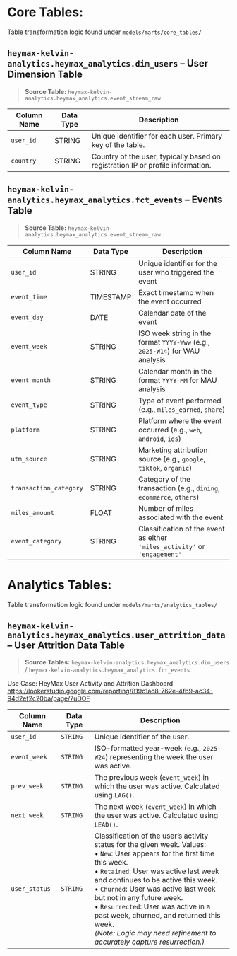 # Core Tables:

Table transformation logic found under `models/marts/core_tables/`

## `heymax-kelvin-analytics.heymax_analytics.dim_users` – User Dimension Table
> **Source Table:** `heymax-kelvin-analytics.heymax_analytics.event_stream_raw` 

| **Column Name** | **Data Type** | **Description** |
|-----------------|---------------|------------------|
| `user_id`       | STRING        | Unique identifier for each user. Primary key of the table.|
| `country`       | STRING        | Country of the user, typically based on registration IP or profile information. |


## `heymax-kelvin-analytics.heymax_analytics.fct_events` – Events Table
> **Source Table:** `heymax-kelvin-analytics.heymax_analytics.event_stream_raw`  

| Column Name           | Data Type | Description                                                                                   |
|------------------------|-----------|-------------------------------|
| `user_id`              | STRING    | Unique identifier for the user who triggered the event|
| `event_time`           | TIMESTAMP | Exact timestamp when the event occurred|
| `event_day`            | DATE      | Calendar date of the event|
| `event_week`           | STRING    | ISO week string in the format `YYYY-Www` (e.g., `2025-W14`) for WAU analysis|
| `event_month`          | STRING    | Calendar month in the format `YYYY-MM` for MAU analysis|
| `event_type`           | STRING    | Type of event performed (e.g., `miles_earned`, `share`)|
| `platform`             | STRING    | Platform where the event occurred (e.g., `web`, `android`, `ios`)|
| `utm_source`           | STRING    | Marketing attribution source (e.g., `google`, `tiktok`, `organic`)|
| `transaction_category` | STRING    | Category of the transaction (e.g., `dining`, `ecommerce`, `others`)|
| `miles_amount`         | FLOAT     | Number of miles associated with the event|
| `event_category`       | STRING    | Classification of the event as either `'miles_activity'` or `'engagement'` |


# Analytics Tables:

Table transformation logic found under `models/marts/analytics_tables/`

## `heymax-kelvin-analytics.heymax_analytics.user_attrition_data` – User Attrition Data Table
> **Source Tables:** `heymax-kelvin-analytics.heymax_analytics.dim_users` / `heymax-kelvin-analytics.heymax_analytics.fct_events` 

Use Case: HeyMax User Activity and Attrition Dashboard https://lookerstudio.google.com/reporting/819c1ac8-762e-4fb9-ac34-94d2ef2c20ba/page/7uDOF

| Column Name   | Data Type | Description |
|---------------|-----------|-------------|
| `user_id`     | `STRING`  | Unique identifier of the user. |
| `event_week`  | `STRING`  | ISO-formatted year-week (e.g., `2025-W24`) representing the week the user was active. |
| `prev_week`   | `STRING`  | The previous week (`event_week`) in which the user was active. Calculated using `LAG()`. |
| `next_week`   | `STRING`  | The next week (`event_week`) in which the user was active. Calculated using `LEAD()`. |
| `user_status` | `STRING`  | Classification of the user’s activity status for the given week. Values:<br>• `New`: User appears for the first time this week.<br>• `Retained`: User was active last week and continues to be active this week.<br>• `Churned`: User was active last week but not in any future week.<br>• `Resurrected`: User was active in a past week, churned, and returned this week.<br>*(Note: Logic may need refinement to accurately capture resurrection.)* |
